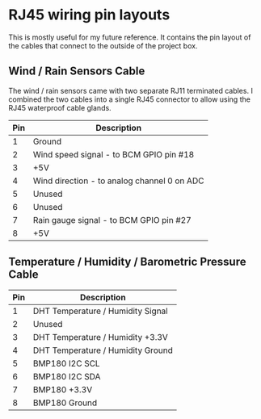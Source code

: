 # RJ45 wiring pin layouts

This is mostly useful for my future reference. It contains the pin layout of
the cables that connect to the outside of the project box.

## Wind / Rain Sensors Cable

The wind / rain sensors came with two separate RJ11 terminated cables. I combined
the two cables into a single RJ45 connector to allow using the RJ45 waterproof
cable glands.

Pin | Description
----|-------------
  1 | Ground
  2 | Wind speed signal - to BCM GPIO pin #18
  3 | +5V
  4 | Wind direction - to analog channel 0 on ADC
  5 | Unused
  6 | Unused
  7 | Rain gauge signal - to BCM GPIO pin #27
  8 | +5V

## Temperature / Humidity / Barometric Pressure Cable

Pin | Description
----|-------------
  1 | DHT Temperature / Humidity Signal
  2 | Unused
  3 | DHT Temperature / Humidity +3.3V
  4 | DHT Temperature / Humidity Ground
  5 | BMP180 I2C SCL
  6 | BMP180 I2C SDA
  7 | BMP180 +3.3V
  8 | BMP180 Ground

